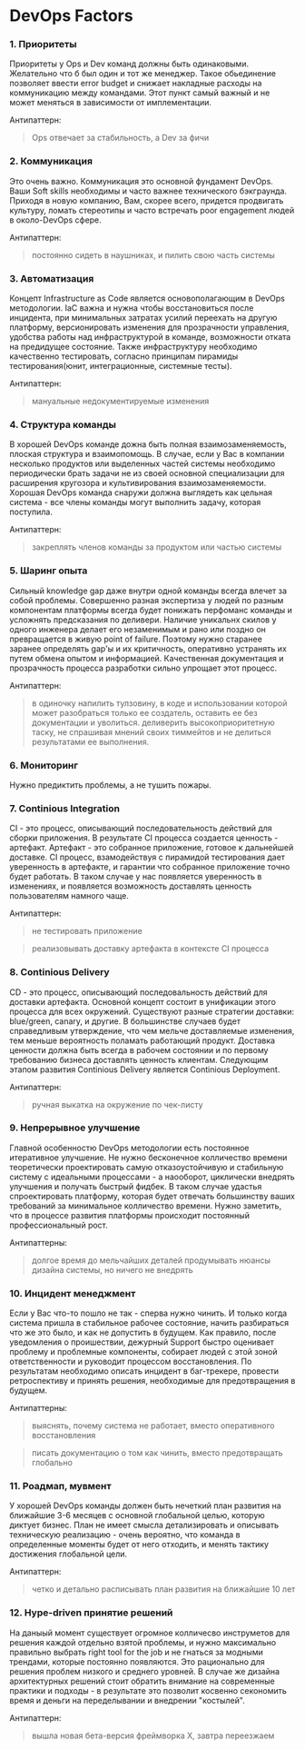 # DevOps Factors

### 1. Приоритеты
Приоритеты у Ops и Dev команд должны быть одинаковыми. Желательно что б был один и тот же менеджер.  Такое обьединение позволяет ввести error budget и снижает накладные расходы на коммуникацию между командами. Этот пункт самый важный и не может меняться в зависимости от имплементации. 

Антипаттерн: 
> Ops отвечает за стабильность, а Dev за фичи

### 2. Коммуникация 
Это очень важно. Коммуникация это основной фундамент DevOps. Ваши Soft skills необходимы и часто важнее технического бэкграунда. Приходя в новую компанию, Вам, скорее всего, придется продвигать культуру, ломать стереотипы и часто встречать poor engagement людей в около-DevOps сфере.

Антипаттерн: 
> постоянно сидеть в наушниках, и пилить свою часть системы

### 3. Автоматизация
Концепт Infrastructure as Code является основополагающим в DevOps методологии. 
IaC важна и нужна чтобы восстановиться после инцидента, при минимальных затратах усилий переехать на другую платформу, версионировать изменения для прозрачности управления, удобства работы над инфраструктурой в команде, возможности отката на предидущее состояние. Также инфраструктуру необходимо качественно тестировать, согласно принципам пирамиды тестирования(юнит, интеграционные, системные тесты).  

Антипаттерн: 
> мануальные недокументируемые изменения

### 4. Структура команды
В хорошей DevOps команде дожна быть полная взаимозаменяемость, плоская структура и взаимопомощь. В случае, если у Вас в компании несколько продуктов или выделенных частей системы необходимо периодически брать задачи не из своей основной специализации для расширения кругозора и культивирования взаимозаменяемости. Хорошая DevOps команда снаружи должна выглядеть как цельная система - все члены команды могут выполнить задачу, которая поступила. 

Антипаттерн: 
> закреплять членов команды за продуктом или частью системы

### 5. Шаринг опыта
Сильный knowledge gap даже внутри одной команды всегда влечет за собой проблемы. Совершенно разная экспертиза у людей по разным компонентам платформы всегда будет понижать перфоманс команды и усложнять предсказания по деливери. Наличие уникальнх скилов у одного инженера делает его незаменимым и рано или поздно он превращается в живую point of failure. Поэтому нужно старанее заранее определять gap'ы и их критичность, оперативно устранять их путем обмена опытом и информацией. Качественная документация и прозрачность процесса разработки сильно упрощает этот процесс. 

Антипаттерн: 
> в одиночку напилить тулзовину, в коде и использовании которой может разобраться только ее создатель, оставить ее без документации и уволиться.
> деливерить высокоприоритетную таску, не спрашивая мнений своих тиммейтов и не делиться результатами ее выполнения.

### 6. Мониторинг
Нужно предиктить проблемы, а не тушить пожары. 

### 7. Continious Integration 
CI - это процесс, описывающий последовательность действий для сборки приложения. В результате CI процесса создается ценность - артефакт. Артефакт - это собранное приложение, готовое к дальнейшей доставке. 
CI процесс, взамодействуя с пирамидой тестирования дает уверенность в артефакте, и гарантии что собранное приложение точно будет работать. В таком случае у нас появляется уверенность в изменениях, и появляется возможность доставлять ценность пользователям намного чаще. 

Антипаттерн: 
> не тестировать приложение 

> реализовывать доставку артефакта в контексте CI процесса

### 8. Continious Delivery 
CD - это процесс, описывающий последовальность действий для доставки артефакта. Основной концепт состоит в унификации этого процесса для всех окружений. Существуют разные стратегии доставки: blue/green, canary, и другие. В большинстве случаев будет справедливым утверждение, что чем мельче доставляемые изменения, тем меньше вероятность поламать работающий продукт. Доставка ценности должна быть всегда в рабочем состоянии и по первому требованию бизнеса доставлять ценность клиентам. 
Следующим этапом развития Continious Delivery является Continious Deployment. 

Антипаттерн: 
> ручная выкатка на окружение по чек-листу

### 9. Непрерывное улучшение 
Главной особенностю DevOps методологии есть постоянное итеративное улучшение. Не нужно бесконечное колличество времени теоретически проектировать самую отказоустойчивую и стабильную систему с идеальными процессами - а наооборот, циклически внедрять улучшения и получать быстрый фидбек. В таком случае удастья спроектировать платформу, которая будет отвечать большинству ваших требований за минимальное колличество времени. Нужно заметить, что в процессе развития платформы происходит постоянный профессиональный рост.

Антипаттерны: 
> долгое время до мельчайших деталей продумывать нюансы дизайна системы, но ничего не внедрять 

### 10. Инцидент менеджмент
Если у Вас что-то пошло не так - сперва нужно чинить. И только когда система пришла в стабильное рабочее состояние, начить разбираться что же это было, и как не допустить в будущем. Как правило, после уведомления о проишествии, дежурный Support быстро оценивает проблему и проблемные компоненты, собирает людей с этой зоной ответственности и руководит процессом восстановления. По результатам необходимо описать инцидент в баг-трекере, провести ретроспективу и принять решения, необходимые для предотвращения в будущем. 

Антипаттерны: 
> выяснять, почему система не работает, вместо оперативного восстановления

> писать документацию о том как чинить, вместо предотвращать глобально

### 11. Роадмап, мувмент
У хорошей DevOps команды должен быть нечеткий план развития на ближайшие 3-6 месяцев с основной глобальной целью, которую диктует бизнес. План не имеет смысла детализировать и описывать техническую реализацию - очень вероятно, что команда в определенные моменты будет от него отходить, и менять тактику достижения глобальной цели. 

Антипаттерн: 
> четко и детально расписывать план развития на ближайшие 10 лет 

### 12. Hype-driven принятие решений 
На даныый момент существует огромное колличесво инструметов для решения каждой отдельно взятой проблемы, и нужно максимально правильно выбрать right tool for the job и не гнаться за модными трендами, которые постоянно появляются. Это рационально для решения проблем низкого и среднего уровней. В случае же дизайна архитектурных решений стоит обратить внимание на современные практики и подходы - в результате это позволит косвенно секономить время и деньги на переделывании и внедрении "костылей". 

Антипаттерн: 
> вышла новая бета-версия фреймворка Х, завтра переезжаем 

